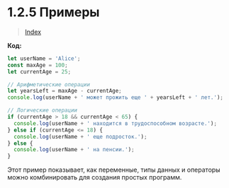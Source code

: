 # **1.2.5 Примеры**

> [Index](./0%20Index.md)

**Код:**

```javascript
let userName = 'Alice';
const maxAge = 100;
let currentAge = 25;

// Арифметические операции
let yearsLeft = maxAge - currentAge;
console.log(userName + ' может прожить еще ' + yearsLeft + ' лет.');

// Логические операции
if (currentAge > 18 && currentAge < 65) {
  console.log(userName + ' находится в трудоспособном возрасте.');
} else if (currentAge <= 18) {
  console.log(userName + ' еще подросток.');
} else {
  console.log(userName + ' на пенсии.');
}
```

Этот пример показывает, как переменные, типы данных и операторы можно комбинировать для создания простых программ.
